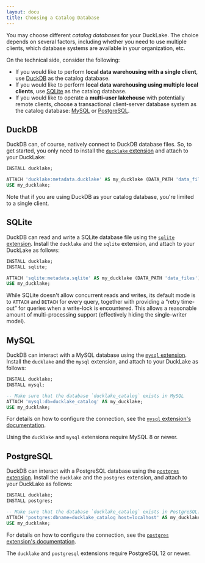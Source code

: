 ```yaml
---
layout: docu
title: Choosing a Catalog Database
---
```


You may choose different _catalog databases_ for your DuckLake.
The choice depends on several factors, including whether you need to use multiple clients, which database systems are available in your organization, etc.

On the technical side, consider the following:

* If you would like to perform **local data warehousing with a single client**, use [DuckDB](#duckdb) as the catalog database.
* If you would like to perform **local data warehousing using multiple local clients**, use [SQLite](#sqlite) as the catalog database.
* If you would like to operate a **multi-user lakehouse** with potentially remote clients, choose a transactional client-server database system as the catalog database: [MySQL](#mysql) or [PostgreSQL](#postgresql).

## DuckDB

DuckDB can, of course, natively connect to DuckDB database files.
So, to get started, you only need to install the [`ducklake` extension](https://duckdb.org/docs/stable/core_extensions/ducklake) and attach to your DuckLake:

```sql
INSTALL ducklake;

ATTACH 'ducklake:metadata.ducklake' AS my_ducklake (DATA_PATH 'data_files');
USE my_ducklake;
```

Note that if you are using DuckDB as your catalog database, you're limited to a single client.

## SQLite

DuckDB can read and write a SQLite database file using the [`sqlite` extension](https://duckdb.org/docs/stable/core_extensions/sqlite).
Install the `ducklake` and the `sqlite` extension, and attach to your DuckLake as follows:

```sql
INSTALL ducklake;
INSTALL sqlite;

ATTACH 'sqlite:metadata.sqlite' AS my_ducklake (DATA_PATH 'data_files');
USE my_ducklake;
```

While SQLite doesn't allow concurrent reads and writes, its default mode is to `ATTACH` and `DETACH` for every query, together with providing a “retry time-out” for queries when a write-lock is encountered.
This allows a reasonable amount of multi-processing support (effectively hiding the single-writer model).

## MySQL

DuckDB can interact with a MySQL database using the [`mysql` extension](https://duckdb.org/docs/stable/core_extensions/mysql).
Install the `ducklake` and the `mysql` extension, and attach to your DuckLake as follows:

```sql
INSTALL ducklake;
INSTALL mysql;

-- Make sure that the database `ducklake_catalog` exists in MySQL
ATTACH 'mysql:db=ducklake_catalog' AS my_ducklake;
USE my_ducklake;
```

For details on how to configure the connection, see the [`mysql` extension's documentation](https://duckdb.org/docs/stable/core_extensions/mysql#configuration).

Using the `ducklake` and `mysql` extensions require MySQL 8 or newer.

## PostgreSQL

DuckDB can interact with a PostgreSQL database using the [`postgres` extension](https://duckdb.org/docs/stable/core_extensions/postgres).
Install the `ducklake` and the `postgres` extension, and attach to your DuckLake as follows:

```sql
INSTALL ducklake;
INSTALL postgres;

-- Make sure that the database `ducklake_catalog` exists in PostgreSQL.
ATTACH 'postgres:dbname=ducklake_catalog host=localhost' AS my_ducklake;
USE my_ducklake;
```

For details on how to configure the connection, see the [`postgres` extension's documentation](https://duckdb.org/docs/stable/core_extensions/postgres#configuration).

The `ducklake` and `postgresql` extensions require PostgreSQL 12 or newer.
